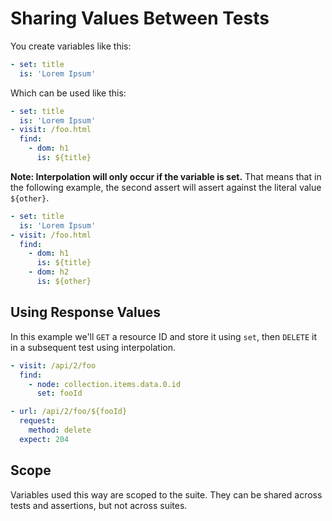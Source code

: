 # Sharing Values Between Tests

You create variables like this:

```yaml
- set: title
  is: 'Lorem Ipsum'
```

Which can be used like this:

```yaml
- set: title
  is: 'Lorem Ipsum'
- visit: /foo.html
  find:
    - dom: h1
      is: ${title}
```

**Note: Interpolation will only occur if the variable is set.** That means that in the following example, the second assert will assert against the literal value `${other}`.

```yaml
- set: title
  is: 'Lorem Ipsum'
- visit: /foo.html
  find:
    - dom: h1
      is: ${title}
    - dom: h2
      is: ${other}
```

## Using Response Values

In this example we'll `GET` a resource ID and store it using `set`, then `DELETE` it in a subsequent test using interpolation.

```yaml
- visit: /api/2/foo
  find:
    - node: collection.items.data.0.id
      set: fooId

- url: /api/2/foo/${fooId}
  request:
    method: delete
  expect: 204
```

## Scope

Variables used this way are scoped to the suite. They can be shared across tests and assertions, but not across suites.
